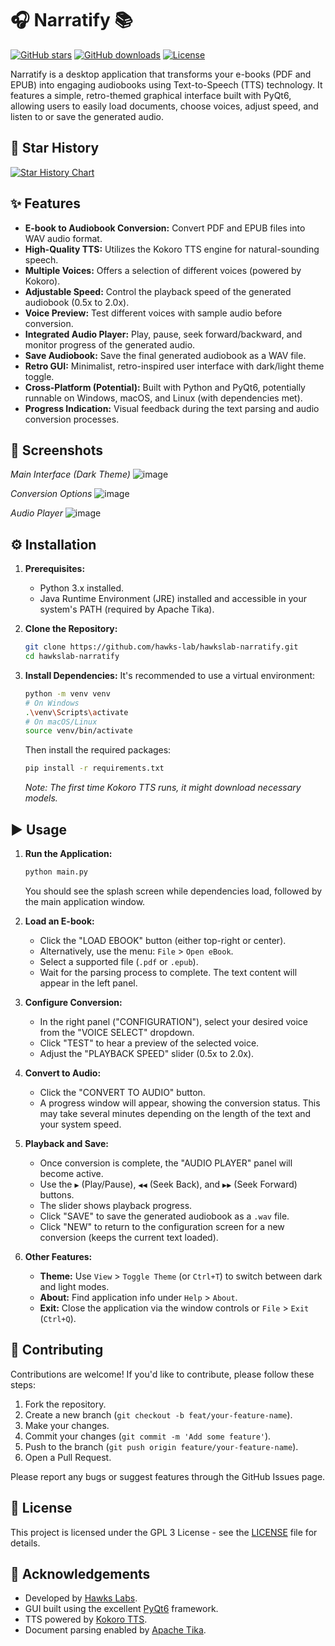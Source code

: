 # 🎧 Narratify 📚

[![GitHub stars](https://img.shields.io/github/stars/HawksLab/narratify.svg?style=social&label=Star)](https://github.com/HawksLab/narratify)
[![GitHub downloads](https://img.shields.io/github/downloads/HawksLab/narratify/total.svg)](https://github.com/HawksLab/narratify/releases)
[![License](https://img.shields.io/badge/License-GPL3-blue.svg)](LICENSE) <!-- Replace MIT with your actual license if different -->

Narratify is a desktop application that transforms your e-books (PDF and EPUB) into engaging audiobooks using Text-to-Speech (TTS) technology. It features a simple, retro-themed graphical interface built with PyQt6, allowing users to easily load documents, choose voices, adjust speed, and listen to or save the generated audio.

## 🌟 Star History

[![Star History Chart](https://api.star-history.com/svg?repos=hawks-lab/hawkslab-narratify&type=Date)](https://star-history.com/#hawks-lab/hawkslab-narratify)

## ✨ Features

*   **E-book to Audiobook Conversion:** Convert PDF and EPUB files into WAV audio format.
*   **High-Quality TTS:** Utilizes the Kokoro TTS engine for natural-sounding speech.
*   **Multiple Voices:** Offers a selection of different voices (powered by Kokoro).
*   **Adjustable Speed:** Control the playback speed of the generated audiobook (0.5x to 2.0x).
*   **Voice Preview:** Test different voices with sample audio before conversion.
*   **Integrated Audio Player:** Play, pause, seek forward/backward, and monitor progress of the generated audio.
*   **Save Audiobook:** Save the final generated audiobook as a WAV file.
*   **Retro GUI:** Minimalist, retro-inspired user interface with dark/light theme toggle.
*   **Cross-Platform (Potential):** Built with Python and PyQt6, potentially runnable on Windows, macOS, and Linux (with dependencies met).
*   **Progress Indication:** Visual feedback during the text parsing and audio conversion processes.

## 📸 Screenshots

<!-- Add your screenshots here! -->
*Main Interface (Dark Theme)*
![image](https://github.com/user-attachments/assets/3374c7dc-6c00-473b-a56e-c83933e97f69)

*Conversion Options*
![image](https://github.com/user-attachments/assets/47926c0d-f320-4c8a-a060-9842d3f34a31)


*Audio Player*
![image](https://github.com/user-attachments/assets/34c3a225-2024-4640-82b3-02fa962ae885)


## ⚙️ Installation

1.  **Prerequisites:**
    *   Python 3.x installed.
    *   Java Runtime Environment (JRE) installed and accessible in your system's PATH (required by Apache Tika).

2.  **Clone the Repository:**
    ```bash
    git clone https://github.com/hawks-lab/hawkslab-narratify.git
    cd hawkslab-narratify
    ```

3.  **Install Dependencies:**
    It's recommended to use a virtual environment:
    ```bash
    python -m venv venv
    # On Windows
    .\venv\Scripts\activate
    # On macOS/Linux
    source venv/bin/activate
    ```
    Then install the required packages:
    ```bash
    pip install -r requirements.txt
    ```
    *Note: The first time Kokoro TTS runs, it might download necessary models.*

## ▶️ Usage

1.  **Run the Application:**
    ```bash
    python main.py
    ```
    You should see the splash screen while dependencies load, followed by the main application window.

2.  **Load an E-book:**
    *   Click the "LOAD EBOOK" button (either top-right or center).
    *   Alternatively, use the menu: `File` > `Open eBook`.
    *   Select a supported file (`.pdf` or `.epub`).
    *   Wait for the parsing process to complete. The text content will appear in the left panel.

3.  **Configure Conversion:**
    *   In the right panel ("CONFIGURATION"), select your desired voice from the "VOICE SELECT" dropdown.
    *   Click "TEST" to hear a preview of the selected voice.
    *   Adjust the "PLAYBACK SPEED" slider (0.5x to 2.0x).

4.  **Convert to Audio:**
    *   Click the "CONVERT TO AUDIO" button.
    *   A progress window will appear, showing the conversion status. This may take several minutes depending on the length of the text and your system speed.

5.  **Playback and Save:**
    *   Once conversion is complete, the "AUDIO PLAYER" panel will become active.
    *   Use the `▶` (Play/Pause), `◀◀` (Seek Back), and `▶▶` (Seek Forward) buttons.
    *   The slider shows playback progress.
    *   Click "SAVE" to save the generated audiobook as a `.wav` file.
    *   Click "NEW" to return to the configuration screen for a new conversion (keeps the current text loaded).

6.  **Other Features:**
    *   **Theme:** Use `View` > `Toggle Theme` (or `Ctrl+T`) to switch between dark and light modes.
    *   **About:** Find application info under `Help` > `About`.
    *   **Exit:** Close the application via the window controls or `File` > `Exit` (`Ctrl+Q`).

## 🤝 Contributing

Contributions are welcome! If you'd like to contribute, please follow these steps:

1.  Fork the repository.
2.  Create a new branch (`git checkout -b feat/your-feature-name`).
3.  Make your changes.
4.  Commit your changes (`git commit -m 'Add some feature'`).
5.  Push to the branch (`git push origin feature/your-feature-name`).
6.  Open a Pull Request.

Please report any bugs or suggest features through the GitHub Issues page.

## 📜 License

This project is licensed under the GPL 3 License - see the [LICENSE](LICENSE) file for details.

## 🙏 Acknowledgements

*   Developed by [Hawks Labs](https://github.com/HawksLab).
*   GUI built using the excellent [PyQt6](https://riverbankcomputing.com/software/pyqt/) framework.
*   TTS powered by [Kokoro TTS](https://github.com/hexgrad/kokoro).
*   Document parsing enabled by [Apache Tika](https://tika.apache.org/).
